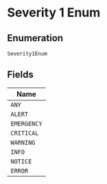 
# Severity 1 Enum

## Enumeration

`Severity1Enum`

## Fields

| Name |
|  --- |
| `ANY` |
| `ALERT` |
| `EMERGENCY` |
| `CRITICAL` |
| `WARNING` |
| `INFO` |
| `NOTICE` |
| `ERROR` |

